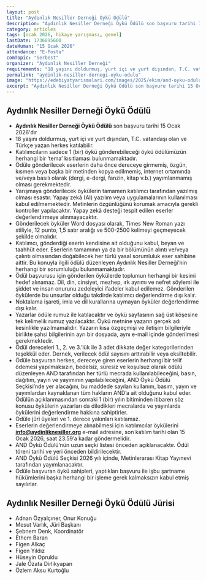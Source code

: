 ```yaml
---
layout: post
title: "Aydınlık Nesiller Derneği Öykü Ödülü"
description: "Aydınlık Nesiller Derneği Öykü Ödülü son başvuru tarihi 15 Ocak 2026'dır"
category: articles
tags: [ocak 2026, hikaye yarışması, genel]
lastDate: 1736895600
dateHuman: "15 Ocak 2026"
attendance: "E-Posta"
comTopic: "Serbest"
organizer: "Aydınlık Nesiller Derneği"
requirements: "18 yaşını doldurmuş, yurt içi ve yurt dışından, T.C. vatandaşı olan ve Türkçe yazan herkes katılabilir"
permalink: "aydinlik-nesiller-dernegi-oyku-odulu"
image: "https://edebiyatyarismalari.com/images/2025/ekim/and-oyku-odulu.jpg"
excerpt: "Aydınlık Nesiller Derneği Öykü Ödülü son başvuru tarihi 15 Ocak 2026'dır"
---
```


## Aydınlık Nesiller Derneği Öykü Ödülü

- **Aydınlık Nesiller Derneği Öykü Ödülü** son başvuru tarihi 15 Ocak 2026'dır
- 18 yaşını doldurmuş, yurt içi ve yurt dışından, T.C. vatandaşı olan ve Türkçe yazan herkes katılabilir.
- Katılımcıların sadece 1 (bir) öykü gönderebileceği öykü ödülümüzün herhangi bir ‘tema’ kısıtlaması bulunmamaktadır.
- Ödüle gönderilecek eserlerin daha önce dereceye girmemiş, özgün, kısmen veya başka bir metinden kopya edilmemiş, internet ortamında ve/veya basılı olarak (dergi, e-dergi, fanzin, kitap v.b.) yayımlanmamış olması gerekmektedir.
- Yarışmaya gönderilecek öykülerin tamamen katılımcı tarafından yazılmış olması esastır. Yapay zekâ (AI) yazılım veya uygulamalarının kullanılması kabul edilmemektedir. Metinlerin özgünlüğünü korumak amacıyla gerekli kontroller yapılacaktır. Yapay zekâ desteği tespit edilen eserler değerlendirmeye alınmayacaktır.
- Gönderilecek öyküler Word dosyası olarak, Times New Roman yazı stiliyle, 12 punto, 1,5 satır aralığı ve 500-2500 kelimeyi geçmeyecek şekilde olmalıdır.
- Katılımcı, gönderdiği eserin kendisine ait olduğunu kabul, beyan ve taahhüt eder. Eserlerin tamamının ya da bir bölümünün alıntı ve/veya çalıntı olmasından doğabilecek her türlü yasal sorumluluk eser sahibine aittir. Bu konuyla ilgili ödülü düzenleyen Aydınlık Nesiller Derneği’nin herhangi bir sorumluluğu bulunmamaktadır.
- Ödül başvurusu için gönderilen öykülerde toplumun herhangi bir kesimi hedef alınamaz. Dil, din, cinsiyet, mezhep, ırk ayrımı ve nefret söylemi ile şiddet ve insan onurunu zedeleyici ifadeler kabul edilemez. Gönderilen öykülerde bu unsurlar olduğu takdirde katılımcı değerlendirme dışı kalır.
- Noktalama işareti, imla ve dil kurallarına uymayan öyküler değerlendirme dışı kalır.
- Yazarlar ödüle rumuz ile katılacaktır ve öykü sayfasının sağ üst köşesine tek kelimelik rumuz yazılacaktır. Öykü metnine yazarın gerçek adı kesinlikle yazılmamalıdır. Yazarın kısa özgeçmişi ve iletişim bilgileriyle birlikte şahsi bilgilerinin ayrı bir dosyada, aynı e-mail içinde gönderilmesi gerekmektedir.
- Ödül dereceleri 1., 2. ve 3.’lük ile 3 adet dikkate değer kategorilerinden teşekkül eder. Dernek, verilecek ödül sayısını arttırabilir veya eksiltebilir.
- Ödüle başvuran herkes, dereceye giren eserlerin herhangi bir telif ödemesi yapılmaksızın, bedelsiz, süresiz ve koşulsuz olarak ödülü düzenleyen AND tarafından her türlü mecrada kullanılabileceğini, basın, dağıtım, yayın ve yayımının yapılabileceğini, AND Öykü Ödülü Seçkisi’nde yer alacağını, bu maddede sayılan kullanım, basım, yayın ve yayımlardan kaynaklanan tüm hakların AND’a ait olduğunu kabul eder. Ödülün açıklanmasından sonraki 1 (bir) yılın bitiminden itibaren söz konusu öykülerin yazarları da diledikleri mecralarda ve yayınlarda öykülerini değerlendirme hakkına sahiptirler.
- Ödüle jüri üyeleri ve 1. derece yakınları katılamaz.
- Eserlerin değerlendirmeye alınabilmesi için katılımcılar öykülerini **info@aydinliknesiller.org** e-mail adresine, son katılım tarihi olan 15 Ocak 2026, saat 23.59’a kadar göndermelidir.
- AND Öykü Ödülü’nün uzun seçki listesi önceden açıklanacaktır. Ödül töreni tarihi ve yeri önceden bildirilecektir.
- AND Öykü Ödülü Seçkisi 2026 yılı içinde, Metinlerarası Kitap Yayınevi tarafından yayımlanacaktır.
- Ödüle başvuran öykü sahipleri, yaptıkları başvuru ile işbu şartname hükümlerini başka herhangi bir işleme gerek kalmaksızın kabul etmiş sayılırlar.

## Aydınlık Nesiller Derneği Öykü Ödülü Jürisi

- Adnan Özyalçıner, Onur Konuğu
- Mesut Varlık, Jüri Başkanı
- Şebnem Denk, Koordinatör
- Ethem Baran
- Figen Alkaç
- Figen Yıldız
- Hüseyin Opruklu
- Jale Özata Dirlikyapan
- Özlem Aksu Kurtoğlu
